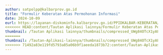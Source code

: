 ```yaml
---
author: satpolpp@kalbarprov.go.id
title: "Formulir Keberatan Atas Permohonan Informasi"
date: 2024-10-09
eurl: https://layanan-diskominfo.kalbarprov.go.id/PPIDKALBAR-KEBERATAN/register
<<<<<<< HEAD:content/Tautan Aplikasi lainnya/Formulir Keberatan Atas Permohonan Informasi.md
thumbnail: /Tautan Aplikasi lainnya/thumbnails/compressed_UWg84OTcX1yAF2cDkNjDnAf4l11ueqKmLxP87KMf.jpg
=======
thumbnail: /Tautan-Aplikasi-lainnya/thumbnails/compressed_UWg84OTcX1yAF2cDkNjDnAf4l11ueqKmLxP87KMf.jpg
>>>>>>> 71492a83e119fd5793a85a06b9f1aeeda1873b72:content/Tautan-Aplikasi-lainnya/Formulir Keberatan Atas Permohonan Informasi.md
---
```

